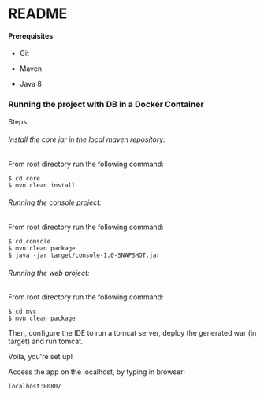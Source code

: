 # README #
  
#### Prerequisites
 
* Git

* Maven

* Java 8
 
### Running the project with DB in a Docker Container

Steps:

###### Install the core jar in the local maven repository:

From root directory run the following command:

```
$ cd core
$ mvn clean install
```

###### Running the console project:

From root directory run the following command:

```
$ cd console
$ mvn clean package
$ java -jar target/console-1.0-SNAPSHOT.jar 
```

###### Running the web project:

From root directory run the following command:

```
$ cd mvc
$ mvn clean package
```

Then, configure the IDE to run a tomcat server, deploy the generated war (in target) and run tomcat.

Voila, you're set up!

Access the app on the localhost, by typing in browser:

```
localhost:8080/
```
